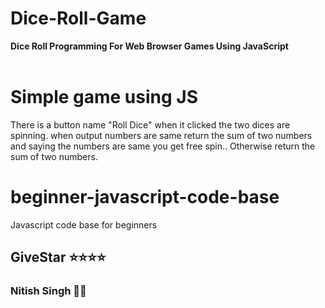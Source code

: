 
# Dice-Roll-Game
<b>Dice Roll Programming For Web Browser Games Using JavaScript</b><br><br>
# Simple game using JS<br>
There is a button name "Roll Dice" when it clicked the two dices are spinning. when output numbers are same return the sum of two numbers and saying the numbers are same you get free spin.. Otherwise return the sum of two numbers.


# beginner-javascript-code-base
Javascript code base for beginners

 ## GiveStar ⭐⭐⭐⭐
 <h3>Nitish Singh 🙌🙌<h3/>
